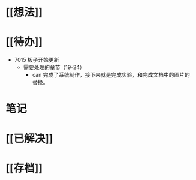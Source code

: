 # [[想法]]

# [[待办]]
- 7015 板子开始更新
	- 需要处理的章节（19-24）
		- can 完成了系统制作，接下来就是完成实验，和完成文档中的图片的替换。
# 笔记

# [[已解决]]

# [[存档]]